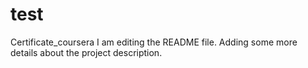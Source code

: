 # test
Certificate_coursera
I am editing the README file. Adding some more details about the project description.

